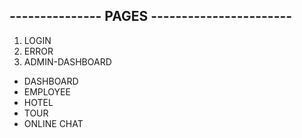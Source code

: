## --------------- PAGES -----------------------

1. LOGIN
2. ERROR 
3. ADMIN-DASHBOARD 
 - DASHBOARD 
 - EMPLOYEE
 - HOTEL 
 - TOUR 
 - ONLINE CHAT 
